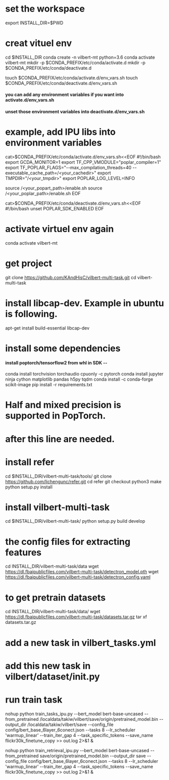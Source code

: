 
# set the workspace
export INSTALL_DIR=$PWD

# creat vituel env
cd $INSTALL_DIR
conda create -n vilbert-mt python=3.6
conda activate vilbert-mt
mkdir -p $CONDA_PREFIX/etc/conda/activate.d
mkdir -p $CONDA_PREFIX/etc/conda/deactivate.d

touch $CONDA_PREFIX/etc/conda/activate.d/env_vars.sh
touch $CONDA_PREFIX/etc/conda/deactivate.d/env_vars.sh

#### you can add any environment variables if you want into activate.d/env_vars.sh
#### unset those environment variables into deactivate.d/env_vars.sh

# example, add IPU libs into environment variables
cat>$CONDA_PREFIX/etc/conda/activate.d/env_vars.sh<<EOF
#!/bin/bash
export GCDA_MONITOR=1
export TF_CPP_VMODULE="poplar_compiler=1"
export TF_POPLAR_FLAGS="--max_compilation_threads=40 --executable_cache_path=/<your_cachedir>"
export TMPDIR="/<your_tmpdir>"
export POPLAR_LOG_LEVEL=INFO

source /<your_popart_path>/enable.sh
source /<your_poplar_path>/enable.sh
EOF

cat>$CONDA_PREFIX/etc/conda/deactivate.d/env_vars.sh<<EOF
#!/bin/bash
unset POPLAR_SDK_ENABLED
EOF

# activate virtuel env again
conda activate vilbert-mt

# get project
git clone https://github.com/KAndHisC/vilbert-multi-task.git
cd vilbert-multi-task

# install libcap-dev. Example in ubuntu is following.
apt-get install build-essential libcap-dev
# install some dependencies
#### install poptorch/tensorflow2 from whl in SDK --
conda install  torchvision torchaudio cpuonly -c pytorch
conda install jupyter ninja cython matplotlib pandas h5py tqdm
conda install -c conda-forge scikit-image
pip install -r requirements.txt

<!-- # install apex  
cd $INSTALL_DIR
git clone https://github.com/NVIDIA/apex
cd apex
source /fsx/sw_pkgs/envs.cuda.10.0 # in our aws default path referce to CUDA 9, need changed to 10.0
python setup.py install --cuda_ext --cpp_ext
pip install -v --disable-pip-version-check --use-feature=in-tree-build --no-cache-dir --global-option="--cpp_ext" --global-option="--cuda_ext" ./ -->
# Half and mixed precision is supported in PopTorch.

# after this line are needed.
# install refer
cd $INSTALL_DIR/vilbert-multi-task/tools/
git clone https://github.com/lichengunc/refer.git
cd refer
git checkout python3
make
python setup.py install

# install vilbert-multi-task
cd $INSTALL_DIR/vilbert-multi-task/
python setup.py build develop

# the config files for extracting features
cd INSTALL_DIR/vilbert-multi-task/data
wget https://dl.fbaipublicfiles.com/vilbert-multi-task/detectron_model.pth
wget https://dl.fbaipublicfiles.com/vilbert-multi-task/detectron_config.yaml

# to get pretrain datasets 
cd INSTALL_DIR/vilbert-multi-task/data/
wget https://dl.fbaipublicfiles.com/vilbert-multi-task/datasets.tar.gz 
tar xf datasets.tar.gz


# add a new task in vilbert_tasks.yml
# add this new task in vilbert/dataset/__init__.py
# run train task 

nohup python train_tasks_ipu.py --bert_model bert-base-uncased --from_pretrained /localdata/takiw/vilbert/save/origin/pretrained_model.bin --output_dir /localdata/takiw/vilbert/save --config_file config/bert_base_6layer_6conect.json --tasks 8 --lr_scheduler 'warmup_linear' --train_iter_gap 4 --task_specific_tokens --save_name flickr30k_finetune_copy >> out.log 2>&1 &



nohup python train_retrieval_ipu.py --bert_model bert-base-uncased --from_pretrained save/origin/pretrained_model.bin --output_dir save --config_file config/bert_base_6layer_6conect.json --tasks 8 --lr_scheduler 'warmup_linear' --train_iter_gap 4 --task_specific_tokens --save_name flickr30k_finetune_copy >> out.log 2>&1 &




